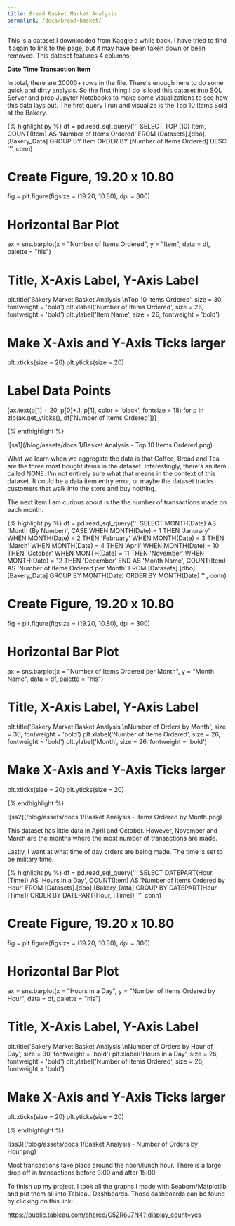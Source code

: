 ```yaml
---
title: Bread Basket Market Analysis
permalink: /docs/bread-basket/
---
```


This is a dataset I downloaded from Kaggle a while back. I have tried to find it again to link to the page, but it may have been taken down or been removed. This dataset features 4 columns:

**Date**
**Time**
**Transaction**
**Item**

In total, there are 20000+ rows in the file. There's enough here to do some quick and dirty analysis. So the first thing I do is load this dataset into SQL Server and prep Jupyter Notebooks to make some visualizations to see how this data lays out. The first query I run and visualize is the Top 10 Items Sold at the Bakery.

{% highlight py %}
df = pd.read_sql_query('''
SELECT TOP (10)
	Item,
	COUNT(Item) AS  'Number of Items Ordered'
FROM [Datasets].[dbo].[Bakery_Data]	
GROUP BY Item
ORDER BY [Number of Items Ordered] DESC
''', conn)

# Create Figure, 19.20 x 10.80
fig = plt.figure(figsize = (19.20, 10.80), dpi = 300)

# Horizontal Bar Plot
ax = sns.barplot(x = "Number of Items Ordered", y = "Item",
                 data = df,
                 palette = "hls")

# Title, X-Axis Label, Y-Axis Label
plt.title('Bakery Market Basket Analysis \nTop 10 Items Ordered', size = 30, fontweight = 'bold')
plt.xlabel('Number of Items Ordered', size = 26, fontweight = 'bold')
plt.ylabel('Item Name', size = 26, fontweight = 'bold')

# Make X-Axis and Y-Axis Ticks larger
plt.xticks(size = 20)
plt.yticks(size = 20)

# Label Data Points
[ax.text(p[1] + 20, p[0]+.1, p[1], color = 'black', fontsize = 18) for p in zip(ax.get_yticks(), df['Number of Items Ordered'])]

{% endhighlight %}

![ss1](/blog/assets/docs 1/Basket Analysis - Top 10 Items Ordered.png)

What we learn when we aggregate the data is that Coffee, Bread and Tea are the three most bought items in the dataset. Interestingly, there's an item called NONE. I'm not entirely sure what that means in the context of this dataset. It could be a data item entry error, or maybe the dataset tracks customers that walk into the store and buy nothing. 

The next item I am curious about is the the number of transactions made on each month.

{% highlight py %}
df = pd.read_sql_query('''
SELECT
	MONTH(Date) AS 'Month (By Number)',
	CASE
		WHEN MONTH(Date) = 1 THEN 'Janurary'
		WHEN MONTH(Date) = 2 THEN 'February'
		WHEN MONTH(Date) = 3 THEN 'March'
		WHEN MONTH(Date) = 4 THEN 'April'
		WHEN MONTH(Date) = 10 THEN 'October'
		WHEN MONTH(Date) = 11 THEN 'November'
		WHEN MONTH(Date) = 12 THEN 'December'
		END AS 'Month Name',
	COUNT(Item) AS 'Number of Items Ordered per Month'
FROM [Datasets].[dbo].[Bakery_Data]
GROUP BY MONTH(Date)
ORDER BY MONTH(Date)
''', conn)

# Create Figure, 19.20 x 10.80
fig = plt.figure(figsize = (19.20, 10.80), dpi = 300)

# Horizontal Bar Plot
ax = sns.barplot(x = "Number of Items Ordered per Month", y = "Month Name",
                 data = df,
                 palette = "hls")

# Title, X-Axis Label, Y-Axis Label
plt.title('Bakery Market Basket Analysis \nNumber of Orders by Month', size = 30, fontweight = 'bold')
plt.xlabel('Number of Items Ordered', size = 26, fontweight = 'bold')
plt.ylabel('Month', size = 26, fontweight = 'bold')


# Make X-Axis and Y-Axis Ticks larger
plt.xticks(size = 20)
plt.yticks(size = 20)

{% endhighlight %}

![ss2](/blog/assets/docs 1/Basket Analysis - Items Ordered by Month.png)

This dataset has little data in April and October. However, November and March are the months where the most number of transactions are made.

Lastly, I want at what time of day orders are being made. The time is set to be military time.

{% highlight py %}
df = pd.read_sql_query('''
SELECT
	DATEPART(Hour, [Time]) AS 'Hours in a Day',
	COUNT(Item) AS 'Number of Items Ordered by Hour'
FROM [Datasets].[dbo].[Bakery_Data]
GROUP BY DATEPART(Hour, [Time])
ORDER BY DATEPART(Hour, [Time])
''', conn)

# Create Figure, 19.20 x 10.80
fig = plt.figure(figsize = (19.20, 10.80), dpi = 300)

# Horizontal Bar Plot
ax = sns.barplot(x = "Hours in a Day", y = "Number of Items Ordered by Hour",
                 data = df,
                 palette = "hls")

# Title, X-Axis Label, Y-Axis Label
plt.title('Bakery Market Basket Analysis \nNumber of Orders by Hour of Day', size = 30, fontweight = 'bold')
plt.xlabel('Hours in a Day', size = 26, fontweight = 'bold')
plt.ylabel('Number of Items Ordered', size = 26, fontweight = 'bold')


# Make X-Axis and Y-Axis Ticks larger
plt.xticks(size = 20)
plt.yticks(size = 20)

{% endhighlight %}

![ss3](/blog/assets/docs 1/Basket Analysis - Number of Orders by Hour.png)

Most transactions take place around the noon/lunch hour. There is a large drop off in transactions before 9:00 and after 15:00.

To finish up my project, I took all the graphs I made with Seaborn/Matplotlib and put them all into Tableau Dashboards. Those dashboards can be found by clicking on this link:

https://public.tableau.com/shared/C52R6J7N4?:display_count=yes


